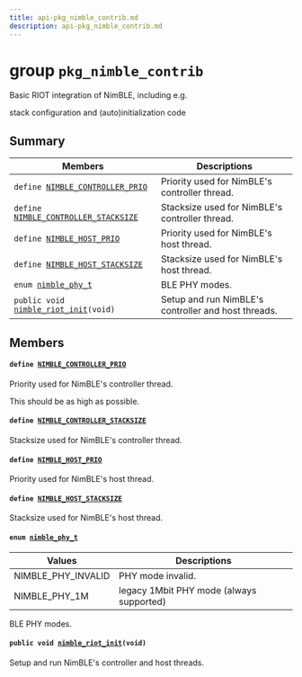 ```yaml
---
title: api-pkg_nimble_contrib.md
description: api-pkg_nimble_contrib.md
---
```

# group `pkg_nimble_contrib` 

Basic RIOT integration of NimBLE, including e.g.

stack configuration and (auto)initialization code

## Summary

 Members                        | Descriptions                                
--------------------------------|---------------------------------------------
`define `[`NIMBLE_CONTROLLER_PRIO`](#group__pkg__nimble__contrib_1gac62ee3b94aac3c877c8418b7a9726353)            | Priority used for NimBLE's controller thread.
`define `[`NIMBLE_CONTROLLER_STACKSIZE`](#group__pkg__nimble__contrib_1ga394592db988eef2984d95fa174db9abf)            | Stacksize used for NimBLE's controller thread.
`define `[`NIMBLE_HOST_PRIO`](#group__pkg__nimble__contrib_1ga9e472480e12d076779fb12fbaf893b1e)            | Priority used for NimBLE's host thread.
`define `[`NIMBLE_HOST_STACKSIZE`](#group__pkg__nimble__contrib_1gaa1b85636e8b239217a6d1c43713ec15e)            | Stacksize used for NimBLE's host thread.
`enum `[`nimble_phy_t`](#group__pkg__nimble__contrib_1ga9eaf9a1a15ec72187da22a550f368416)            | BLE PHY modes.
`public void `[`nimble_riot_init`](#group__pkg__nimble__contrib_1gaa390592fa24f92925b8be6ef2ebeeb9f)`(void)`            | Setup and run NimBLE's controller and host threads.

## Members

#### `define `[`NIMBLE_CONTROLLER_PRIO`](#group__pkg__nimble__contrib_1gac62ee3b94aac3c877c8418b7a9726353) 

Priority used for NimBLE's controller thread.

This should be as high as possible.

#### `define `[`NIMBLE_CONTROLLER_STACKSIZE`](#group__pkg__nimble__contrib_1ga394592db988eef2984d95fa174db9abf) 

Stacksize used for NimBLE's controller thread.

#### `define `[`NIMBLE_HOST_PRIO`](#group__pkg__nimble__contrib_1ga9e472480e12d076779fb12fbaf893b1e) 

Priority used for NimBLE's host thread.

#### `define `[`NIMBLE_HOST_STACKSIZE`](#group__pkg__nimble__contrib_1gaa1b85636e8b239217a6d1c43713ec15e) 

Stacksize used for NimBLE's host thread.

#### `enum `[`nimble_phy_t`](#group__pkg__nimble__contrib_1ga9eaf9a1a15ec72187da22a550f368416) 

 Values                         | Descriptions                                
--------------------------------|---------------------------------------------
NIMBLE_PHY_INVALID            | PHY mode invalid.
NIMBLE_PHY_1M            | legacy 1Mbit PHY mode (always supported)

BLE PHY modes.

#### `public void `[`nimble_riot_init`](#group__pkg__nimble__contrib_1gaa390592fa24f92925b8be6ef2ebeeb9f)`(void)` 

Setup and run NimBLE's controller and host threads.

